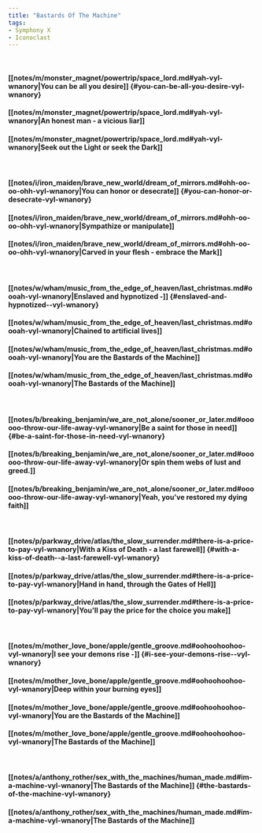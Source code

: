 ```yaml
---
title: "Bastards Of The Machine"
tags:
- Symphony X
- Iconoclast
---
```

&nbsp;
#### [[notes/m/monster_magnet/powertrip/space_lord.md#yah-vyl-wnanory|You can be all you desire]] {#you-can-be-all-you-desire-vyl-wnanory}
#### [[notes/m/monster_magnet/powertrip/space_lord.md#yah-vyl-wnanory|An honest man - a vicious liar]]
#### [[notes/m/monster_magnet/powertrip/space_lord.md#yah-vyl-wnanory|Seek out the Light or seek the Dark]]
&nbsp;
#### [[notes/i/iron_maiden/brave_new_world/dream_of_mirrors.md#ohh-oo-oo-ohh-vyl-wnanory|You can honor or desecrate]] {#you-can-honor-or-desecrate-vyl-wnanory}
#### [[notes/i/iron_maiden/brave_new_world/dream_of_mirrors.md#ohh-oo-oo-ohh-vyl-wnanory|Sympathize or manipulate]]
#### [[notes/i/iron_maiden/brave_new_world/dream_of_mirrors.md#ohh-oo-oo-ohh-vyl-wnanory|Carved in your flesh - embrace the Mark]]
&nbsp;
#### [[notes/w/wham/music_from_the_edge_of_heaven/last_christmas.md#oooah-vyl-wnanory|Enslaved and hypnotized -]] {#enslaved-and-hypnotized--vyl-wnanory}
#### [[notes/w/wham/music_from_the_edge_of_heaven/last_christmas.md#oooah-vyl-wnanory|Chained to artificial lives]]
#### [[notes/w/wham/music_from_the_edge_of_heaven/last_christmas.md#oooah-vyl-wnanory|You are the Bastards of the Machine]]
#### [[notes/w/wham/music_from_the_edge_of_heaven/last_christmas.md#oooah-vyl-wnanory|The Bastards of the Machine]]
&nbsp;
#### [[notes/b/breaking_benjamin/we_are_not_alone/sooner_or_later.md#oooooo-throw-our-life-away-vyl-wnanory|Be a saint for those in need]] {#be-a-saint-for-those-in-need-vyl-wnanory}
#### [[notes/b/breaking_benjamin/we_are_not_alone/sooner_or_later.md#oooooo-throw-our-life-away-vyl-wnanory|Or spin them webs of lust and greed.]]
#### [[notes/b/breaking_benjamin/we_are_not_alone/sooner_or_later.md#oooooo-throw-our-life-away-vyl-wnanory|Yeah, you've restored my dying faith]]
&nbsp;
#### [[notes/p/parkway_drive/atlas/the_slow_surrender.md#there-is-a-price-to-pay-vyl-wnanory|With a Kiss of Death - a last farewell]] {#with-a-kiss-of-death--a-last-farewell-vyl-wnanory}
#### [[notes/p/parkway_drive/atlas/the_slow_surrender.md#there-is-a-price-to-pay-vyl-wnanory|Hand in hand, through the Gates of Hell]]
#### [[notes/p/parkway_drive/atlas/the_slow_surrender.md#there-is-a-price-to-pay-vyl-wnanory|You'll pay the price for the choice you make]]
&nbsp;
#### [[notes/m/mother_love_bone/apple/gentle_groove.md#oohoohoohoo-vyl-wnanory|I see your demons rise -]] {#i-see-your-demons-rise--vyl-wnanory}
#### [[notes/m/mother_love_bone/apple/gentle_groove.md#oohoohoohoo-vyl-wnanory|Deep within your burning eyes]]
#### [[notes/m/mother_love_bone/apple/gentle_groove.md#oohoohoohoo-vyl-wnanory|You are the Bastards of the Machine]]
#### [[notes/m/mother_love_bone/apple/gentle_groove.md#oohoohoohoo-vyl-wnanory|The Bastards of the Machine]]
&nbsp;
#### [[notes/a/anthony_rother/sex_with_the_machines/human_made.md#im-a-machine-vyl-wnanory|The Bastards of the Machine]] {#the-bastards-of-the-machine-vyl-wnanory}
#### [[notes/a/anthony_rother/sex_with_the_machines/human_made.md#im-a-machine-vyl-wnanory|The Bastards of the Machine]]
